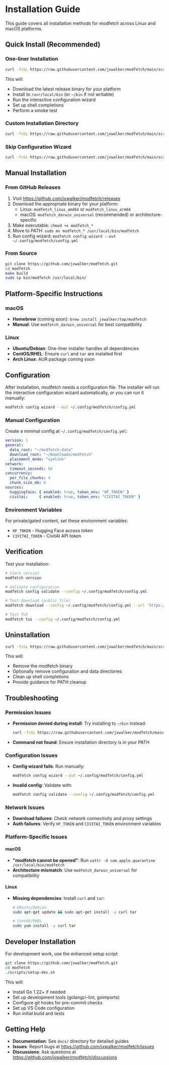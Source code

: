 # Installation Guide

This guide covers all installation methods for modfetch across Linux and macOS platforms.

## Quick Install (Recommended)

### One-liner Installation
```bash
curl -fsSL https://raw.githubusercontent.com/jxwalker/modfetch/main/scripts/install.sh | bash
```

This will:
- Download the latest release binary for your platform
- Install to `/usr/local/bin` (or `~/bin` if not writable)
- Run the interactive configuration wizard
- Set up shell completions
- Perform a smoke test

### Custom Installation Directory
```bash
curl -fsSL https://raw.githubusercontent.com/jxwalker/modfetch/main/scripts/install.sh | bash -s -- --install-dir ~/bin
```

### Skip Configuration Wizard
```bash
curl -fsSL https://raw.githubusercontent.com/jxwalker/modfetch/main/scripts/install.sh | bash -s -- --skip-config-wizard
```

## Manual Installation

### From GitHub Releases
1. Visit https://github.com/jxwalker/modfetch/releases
2. Download the appropriate binary for your platform:
   - Linux: `modfetch_linux_amd64` or `modfetch_linux_arm64`
   - macOS: `modfetch_darwin_universal` (recommended) or architecture-specific
3. Make executable: `chmod +x modfetch_*`
4. Move to PATH: `sudo mv modfetch_* /usr/local/bin/modfetch`
5. Run config wizard: `modfetch config wizard --out ~/.config/modfetch/config.yml`

### From Source
```bash
git clone https://github.com/jxwalker/modfetch.git
cd modfetch
make build
sudo cp bin/modfetch /usr/local/bin/
```

## Platform-Specific Instructions

### macOS
- **Homebrew** (coming soon): `brew install jxwalker/tap/modfetch`
- **Manual**: Use `modfetch_darwin_universal` for best compatibility

### Linux
- **Ubuntu/Debian**: One-liner installer handles all dependencies
- **CentOS/RHEL**: Ensure `curl` and `tar` are installed first
- **Arch Linux**: AUR package coming soon

## Configuration

After installation, modfetch needs a configuration file. The installer will run the interactive configuration wizard automatically, or you can run it manually:

```bash
modfetch config wizard --out ~/.config/modfetch/config.yml
```

### Manual Configuration
Create a minimal config at `~/.config/modfetch/config.yml`:

```yaml
version: 1
general:
  data_root: "~/modfetch-data"
  download_root: "~/Downloads/modfetch"
  placement_mode: "symlink"
network:
  timeout_seconds: 60
concurrency:
  per_file_chunks: 4
  chunk_size_mb: 8
sources:
  huggingface: { enabled: true, token_env: "HF_TOKEN" }
  civitai:     { enabled: true, token_env: "CIVITAI_TOKEN" }
```

### Environment Variables
For private/gated content, set these environment variables:
- `HF_TOKEN` - Hugging Face access token
- `CIVITAI_TOKEN` - CivitAI API token

## Verification

Test your installation:

```bash
# Check version
modfetch version

# Validate configuration
modfetch config validate --config ~/.config/modfetch/config.yml

# Test download (public file)
modfetch download --config ~/.config/modfetch/config.yml --url 'https://proof.ovh.net/files/1Mb.dat'

# Test TUI
modfetch tui --config ~/.config/modfetch/config.yml
```

## Uninstallation

```bash
curl -fsSL https://raw.githubusercontent.com/jxwalker/modfetch/main/scripts/uninstall.sh | bash
```

This will:
- Remove the modfetch binary
- Optionally remove configuration and data directories
- Clean up shell completions
- Provide guidance for PATH cleanup

## Troubleshooting

### Permission Issues
- **Permission denied during install**: Try installing to `~/bin` instead:
  ```bash
  curl -fsSL https://raw.githubusercontent.com/jxwalker/modfetch/main/scripts/install.sh | bash -s -- --install-dir ~/bin
  ```
- **Command not found**: Ensure installation directory is in your PATH

### Configuration Issues
- **Config wizard fails**: Run manually:
  ```bash
  modfetch config wizard --out ~/.config/modfetch/config.yml
  ```
- **Invalid config**: Validate with:
  ```bash
  modfetch config validate --config ~/.config/modfetch/config.yml
  ```

### Network Issues
- **Download failures**: Check network connectivity and proxy settings
- **Auth failures**: Verify `HF_TOKEN` and `CIVITAI_TOKEN` environment variables

### Platform-Specific Issues

#### macOS
- **"modfetch cannot be opened"**: Run `xattr -d com.apple.quarantine /usr/local/bin/modfetch`
- **Architecture mismatch**: Use `modfetch_darwin_universal` for compatibility

#### Linux
- **Missing dependencies**: Install `curl` and `tar`:
  ```bash
  # Ubuntu/Debian
  sudo apt-get update && sudo apt-get install -y curl tar
  
  # CentOS/RHEL
  sudo yum install -y curl tar
  ```

## Developer Installation

For development work, use the enhanced setup script:

```bash
git clone https://github.com/jxwalker/modfetch.git
cd modfetch
./scripts/setup-dev.sh
```

This will:
- Install Go 1.22+ if needed
- Set up development tools (golangci-lint, goimports)
- Configure git hooks for pre-commit checks
- Set up VS Code configuration
- Run initial build and tests

## Getting Help

- **Documentation**: See `docs/` directory for detailed guides
- **Issues**: Report bugs at https://github.com/jxwalker/modfetch/issues
- **Discussions**: Ask questions at https://github.com/jxwalker/modfetch/discussions
